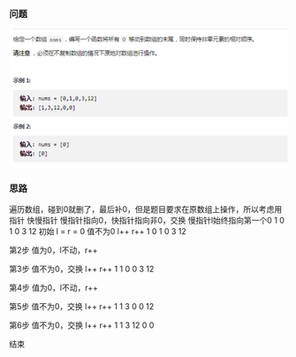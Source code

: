 ### 问题
![](https://raw.githubusercontent.com/heyach/blog/main/images/leetcode/moveZeroes.png)

### 思路
遍历数组，碰到0就删了，最后补0，但是题目要求在原数组上操作，所以考虑用指针
快慢指针
慢指针指向0，快指针指向非0，交换
慢指针l始终指向第一个0
1 0 1 0 3 12
初始 l = r = 0
值不为0
l++
r++
1 0 1 0 3 12

第2步
值为0，l不动，r++

第3步
值不为0，交换
l++
r++
1 1 0 0 3 12

第4步
值为0，l不动，r++

第5步
值不为0，交换
l++
r++
1 1 3 0 0 12

第6步
值不为0，交换
l++
r++
1 1 3 12 0 0

结束



